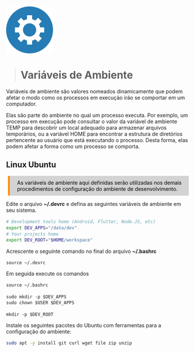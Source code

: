 <p><img src="../images/env.png" width=128 /></p>

># **Variáveis de Ambiente**

Variáveis de ambiente são valores nomeados dinamicamente que podem afetar o modo como os processos em execução irão se comportar em um computador.

Elas são parte do ambiente no qual um processo executa. Por exemplo, um processo em execução pode consultar o valor da variável de ambiente TEMP para descobrir um local adequado para armazenar arquivos temporários, ou a variável HOME para encontrar a estrutura de diretórios pertencente ao usuário que está executando o processo. Desta forma, elas podem afetar a forma como um processo se comporta.


## Linux Ubuntu

<div style="color: black; background-color: lightgrey; margin: 10px 5px; vertical-align: middle; padding:10px 10px 10px 20px; border-radius: 2px; border-left: 5px solid darkorange">
As variáveis de ambiente aqui definidas serão utilizadas nos demais procedimentos de configuração do ambiente de desenvolvimento.
</div>


Edite o arquivo **~/.devrc** e defina as seguintes variáveis de ambiente em seu sistema.
```bash
# Development tools home (Android, Flutter, Node.JS, etc)
export DEV_APPS="/data/dev"
# Your projects home
export DEV_ROOT="$HOME/workspace"
```

Acrescente o seguinte comando no final do arquivo **~/.bashrc**
```
source ~/.devrc
```

Em seguida execute os comandos
```
source ~/.bashrc

sudo mkdir -p $DEV_APPS
sudo chown $USER $DEV_APPS

mkdir -p $DEV_ROOT
```

Instale os seguintes pacotes do Ubuntu com ferramentas para a configuração do ambiente:
```bash
sudo apt -y install git curl wget file zip unzip
```
